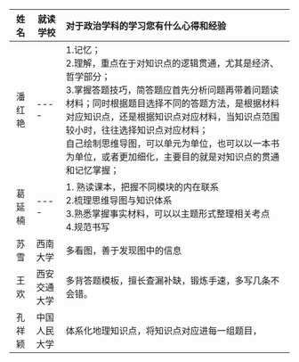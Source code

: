 
| 姓名   | 就读学校 | 对于政治学科的学习您有什么心得和经验                         |
| :----: | ---- | :----------------------------------------------------------- |
| 潘红艳 | ---- | 1.记忆；<br>2.理解，重点在于对知识点的逻辑贯通，尤其是经济、哲学部分；<br>3.掌握答题技巧，简答题应首先分析问题再带着问题读材料；同时根据题目选择不同的答题方法，是根据材料对应知识点，还是根据知识点对应材料，当知识点范围较小时，往往选择知识点对应材料；<br>自己绘制思维导图，可以单元为单位，也可以以一本书为单位，或者更加细化，主要目的就是对知识点的贯通和记忆掌握； |
| 葛延楠 | ---- | 1. 熟读课本，把握不同模块的内在联系<br>2.梳理思维导图与知识体系<br>3.熟悉掌握事实材料，可以以主题形式整理相关考点<br>4.规范书写 |
| 苏雪   | 西南大学 | 多看图，善于发现图中的信息                       |
| 王欢    | 西安交通大学 | 多背答题模板，擅长查漏补缺，锻炼手速，多写几条不会错。                      |
| 孔祥颖    | 中国人民大学 | 体系化地理知识点，将知识点对应进每一组题目，                     |

